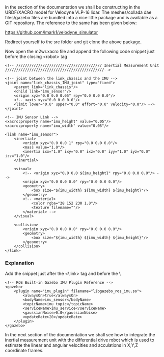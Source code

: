  in the section of the documentation we shall be constructing in the URDF/XACRO model for Velodyne VLP-16 lidar. The meshes/collada dae files/gazebo files are bundled into a nice little package and is available as a GIT repository.  The reference to the same has been given below:

https://github.com/lmark1/velodyne_simulator

Redirect yourself to the src folder and git clone the above package. 

Now open the m2wr.xacro file and append the following code snippet just before the closing \<robot> tag

    <!-- /////////////////////////////////////// Inertial Measurement Unit /////////////////////////////////////////////-->

    <!-- joint between the link_chassis and the IMU -->
    <joint name="link_chassis_IMU_joint" type="fixed">
        <parent link="link_chassis"/>
        <child link="imu_sensor"/>
        <origin xyz="0.0 0.0 0.05" rpy="0.0 0.0 0.0"/>
        <!-- <axis xyz="0.0 0.0 0.0"/>
        <limit lower="0.0" upper="0.0" effort="0.0" velocity="0.0"/> -->
    </joint>

    <!-- IMU Sensor Link -->
    <xacro:property name="imu_height" value="0.05"/>
    <xacro:property name="imu_width" value="0.05"/>

    <link name="imu_sensor">
        <inertial>
            <origin xyz="0.0 0.0 1" rpy="0.0 0.0 0.0"/>
            <mass value="1.0"/>
            <inertia ixx="1.0" ixy="0.0" ixz="0.0" iyy="1.0" iyz="0.0" izz="1.0"/>
        </inertial>

        <visual>
            <!-- <origin xyz="0.0 0.0 ${imu_height}" rpy="0.0 0.0 0.0"/> -->
            <origin xyz="0.0 0.0 0.0" rpy="0.0 0.0 0.0"/>
            <geometry>
                <box size="${imu_width} ${imu_width} ${imu_height}"/>
            </geometry>
            <!-- <material>
                <color rgba="28 152 230 1.0"/>
                <texture filename=""/>
            </material> -->
        </visual>

        <collision>
            <origin xyz="0.0 0.0 0.0" rpy="0.0 0.0 0.0"/>
            <geometry>
                <box size="${imu_width} ${imu_width} ${imu_height}"/>
            </geometry>
        </collision>
    </link>


### Explanation




Add the snippet just after the <\link> tag and before the \ <robot>


    <!-- ROS Built-in Gazebo IMU Plugin Reference -->
    <gazebo>
        <plugin name="imu_plugin" filename="libgazebo_ros_imu.so">
            <alwaysOn>true</alwaysOn>
            <bodyName>imu_sensor</bodyName>
            <topicName>imu_topic</topicName>
            <serviceName>imu_service</serviceName>
            <gaussianNoise>0.0</gaussianNoise>
            <updateRate>20</updateRate>
        </plugin>
    </gazebo>

In the next section of the documentation we shall see how to integrate the inertial measurement unit with the differential drive robot which is used to estimate the linear and angular velocities and acculations in X,Y,Z coordinate frames.

